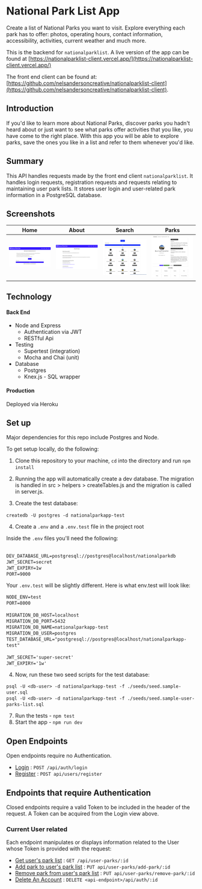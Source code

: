 # National Park List App

Create a list of National Parks you want to visit.  Explore everything each park has to offer: photos, operating hours, contact information, accessibility, activities, current weather and much more.

This is the backend for `nationalparklist`.  A live version of the app can be found at [https://nationalparklist-client.vercel.app/](https://nationalparklist-client.vercel.app/)

The front end client can be found at: [https://github.com/nelsandersoncreative/nationalparklist-client](https://github.com/nelsandersoncreative/nationalparklist-client).

## Introduction

If you'd like to learn more about National Parks, discover parks you hadn't heard about or just want to see what parks offer activities that you like, you have come to the right place. With this app you will be able to explore parks, save the ones you like in a list and refer to them whenever you'd like.

## Summary

This API handles requests made by the front end client `nationalparklist`.  It handles login requests, registration requests and requests relating to maintaining user park lists.  It stores user login and user-related park information in a PostgreSQL database.

## Screenshots

| Home       | About       | Search     | Parks       |
|------------|-------------|------------|-------------|
| <img src="/assets/home.png" width="250"> | <img src="/assets/about.png" width="250"> | <img src="/assets/search.png" width="250"> | <img src="/assets/parks.png" width="250"> |

## Technology

#### Back End

* Node and Express
  * Authentication via JWT
  * RESTful Api
* Testing
  * Supertest (integration)
  * Mocha and Chai (unit)
* Database
  * Postgres
  * Knex.js - SQL wrapper

#### Production

Deployed via Heroku


## Set up

Major dependencies for this repo include Postgres and Node.

To get setup locally, do the following:

1. Clone this repository to your machine, `cd` into the directory and run `npm install`


2. Running the app will automatically create a dev database.  The migration is handled in src > helpers > createTables.js and the migration is called in server.js.

3. Create the test database: 

`createdb -U postgres -d nationalparkapp-test`  


4. Create a `.env` and a `.env.test` file in the project root

Inside the `.env` files you'll need the following:

````

DEV_DATABASE_URL=postgresql://postgres@localhost/nationalparkdb
JWT_SECRET=secret
JWT_EXPIRY=1w
PORT=9000

````

Your `.env.test` will be slightly different.  Here is what env.test will look like:

````
NODE_ENV=test
PORT=8000

MIGRATION_DB_HOST=localhost
MIGRATION_DB_PORT=5432
MIGRATION_DB_NAME=nationalparkapp-test
MIGRATION_DB_USER=postgres
TEST_DATABASE_URL="postgresql://postgres@localhost/nationalparkapp-test"

JWT_SECRET='super-secret'
JWT_EXPIRY='1w'

````

4. Now, run these two seed scripts for the test database:

````
psql -U <db-user> -d nationalparkapp-test -f ./seeds/seed.sample-user.sql
psql -U <db-user> -d nationalparkapp-test -f ./seeds/seed.sample-user-parks-list.sql

````
7. Run the tests - `npm test`
8. Start the app - `npm run dev`


## Open Endpoints

Open endpoints require no Authentication.

* [Login](auth/login.md) : `POST /api/auth/login`
* [Register](auth/register.md) : `POST api/users/register`

## Endpoints that require Authentication

Closed endpoints require a valid Token to be included in the header of the
request. A Token can be acquired from the Login view above.

### Current User related

Each endpoint manipulates or displays information related to the User whose
Token is provided with the request:

* [Get user's park list](current-user/get-parks.md) : `GET /api/user-parks/:id`
* [Add park to user's park list](current-user/put-add-park.md) : `PUT api/user-parks/add-park/:id`
* [Remove park from user's park list](current-user/put-remove-park.md) : `PUT api/user-parks/remove-park/:id`
* [Delete An Account](current-user/delete.md) : `DELETE <api-endpoint>/api/auth/:id`